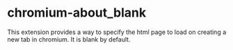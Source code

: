 # chromium-about_blank
This extension provides a way to specify the html page to load on creating a new tab in chromium.
It is blank by default.
